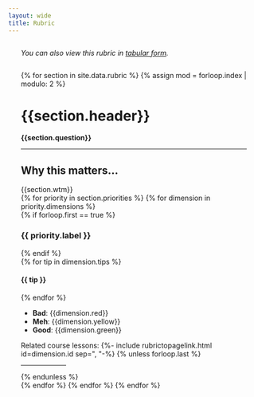 ```yaml
---
layout: wide
title: Rubric
---
```


<div style="width: 90%; margin: auto; margin-top: 2em; margin-bottom: 2em;">
    <em>You can also view this rubric in <a href="{{ '/rubric' | prepend: site.baseurl }}">tabular form</a>.</em>
</div>
<div style="width: 90%; margin: auto; margin-top: 2em; margin-bottom: 2em;">
{% for section in site.data.rubric %}
    {% assign mod = forloop.index | modulo: 2 %}
        <h1>{{section.header}}</h1>
        <b>{{section.question}}</b>
        <hr noshade aria-hidden="true">
        <div class="usa-summary-box">
            <div class="usa-summary-box__body">
                <h2 class="usa-summary-box__heading">
                    Why this matters...
                </h2>
                <div class="usa-summary-box__text">
                    {{section.wtm}}
                </div>
            </div>
        </div>
{% for priority in section.priorities %}
{% for dimension in priority.dimensions %}
    <div class="grid-row"> 
    {% if forloop.first == true %}<h3>{{ priority.label }}</h3>{% endif %}
    </div>
    <div class="grid-row">
        <div class="grid-col-8 grid-offset-1">
        {% for tip in dimension.tips %}
            <h4>{{ tip }}</h4> 
        {% endfor %}
            <ul>
                <li><b class="danger-text">Bad</b>: {{dimension.red}} </li>
                <li><b class="warning-text">Meh</b>: {{dimension.yellow}} </li>
                <li><b class="ok-text">Good</b>: {{dimension.green}} </li>
            </ul>
            Related course lessons: {%- include rubrictopagelink.html id=dimension.id sep=", "-%}
            {% unless forloop.last %}<hr noshade width="20%" aria-hidden="true">{% endunless %}
        </div>
    </div>
{% endfor %}
{% endfor %}
{% endfor %}
</div>